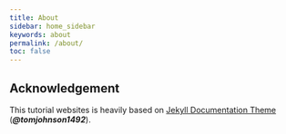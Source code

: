 ```yaml
---
title: About
sidebar: home_sidebar
keywords: about
permalink: /about/
toc: false
---
```



## Acknowledgement

This tutorial websites is heavily based on [Jekyll Documentation Theme](https://github.com/tomjohnson1492/documentation-theme-jekyll) (***@tomjohnson1492***). 